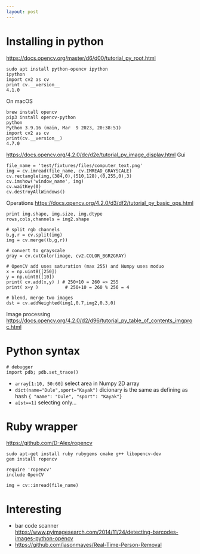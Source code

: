 ```yaml
---
layout: post
---
```


# Installing in python

https://docs.opencv.org/master/d6/d00/tutorial_py_root.html
```
sudo apt install python-opencv ipython
ipython
import cv2 as cv
print cv.__version__
4.1.0
```

On macOS
```
brew install opencv
pip3 install opencv-python
python
Python 3.9.16 (main, Mar  9 2023, 20:38:51)
import cv2 as cv
print(cv.__version__)
4.7.0
```

https://docs.opencv.org/4.2.0/dc/d2e/tutorial_py_image_display.html
Gui
```
file_name = 'test/fixtures/files/computer_text.png'
img = cv.imread(file_name, cv.IMREAD_GRAYSCALE)
cv.rectangle(img,(384,0),(510,128),(0,255,0),3)
cv.imshow('window_name', img)
cv.waitKey(0)
cv.destroyAllWindows()
```

Operations https://docs.opencv.org/4.2.0/d3/df2/tutorial_py_basic_ops.html
```
print img.shape, img.size, img.dtype
rows,cols,channels = img2.shape

# split rgb channels
b,g,r = cv.split(img)
img = cv.merge((b,g,r))

# convert to grayscale
gray = cv.cvtColor(image, cv2.COLOR_BGR2GRAY)

# OpenCV add uses saturation (max 255) and Numpy uses moduo
x = np.uint8([250])
y = np.uint8([10])
print( cv.add(x,y) ) # 250+10 = 260 => 255
print( x+y )          # 250+10 = 260 % 256 = 4

# blend, merge two images
dst = cv.addWeighted(img1,0.7,img2,0.3,0)
```

Image processing https://docs.opencv.org/4.2.0/d2/d96/tutorial_py_table_of_contents_imgproc.html

# Python syntax

```
# debugger
import pdb; pdb.set_trace()
```

* `array[1:10, 50:60]` select area in Numpy 2D array
* `dict(name="Dule",sport="Kayak")` dicionary is the same as defining as hash
  `{ "name": "Dule", "sport": "Kayak"}`
* `a[st==1]` selecting only...

# Ruby wrapper

https://github.com/D-Alex/ropencv
```
sudo apt-get install ruby rubygems cmake g++ libopencv-dev
gem install ropencv
```

```
require 'ropencv'
include OpenCV

img = cv::imread(file_name)
```


# Interesting

* bar code scanner https://www.pyimagesearch.com/2014/11/24/detecting-barcodes-images-python-opencv
* https://github.com/jasonmayes/Real-Time-Person-Removal
